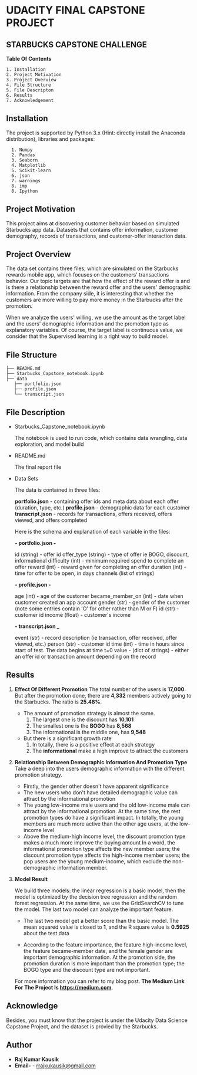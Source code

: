 # UDACITY FINAL CAPSTONE PROJECT

## STARBUCKS CAPSTONE CHALLENGE

**Table Of Contents**

```
1. Installation
2. Project Motivation
3. Project Overview
4. File Structure
5. File Descripton
6. Results
7. Acknowledgement
```


## Installation

The project is supported by Python 3.x (Hint: directly install the Anaconda distribution), libraries and packages:


```
  1. Numpy
  2. Pandas
  3. Seaborn
  4. Matplotlib
  5. Scikit-learn
  6. json
  7. warnings
  8. imp
  8. Ipython
```


## Project Motivation

This project aims at discovering customer behavior based on simulated Starbucks app data. 
Datasets that contains offer information, customer demography, records of transactions, and customer-offer interaction data.


## Project Overview

The data set contains three files, which are simulated on the Starbucks rewards mobile app, which focuses on the customers' transactions behavior. Our topic targets are that how the effect of the reward offer is and is there a relationship between the reward offer and the users' demographic information. From the company side, it is interesting that whether the customers are more willing to pay more money in the Starbucks after the promotion.

When we analyze the users' willing, we use the amount as the target label and the users' demographic information and the promotion type as explanatory variables. Of course, the target label is continuous value, we consider that the Supervised learning is a right way to build model.

## File Structure

```
├── README.md
├── Starbucks_Capstone_notebook.ipynb
├── data
   ├── portfolio.json
   ├── profile.json
   └── transcript.json
```

## File Description

* Starbucks_Capstone_notebook.ipynb

  The notebook is used to run code, which contains data wrangling, data exploration, and model build


* README.md

  The final report file

* Data Sets
  
  The data is contained in three files:

  **portfolio.json** - containing offer ids and meta data about each offer (duration, type, etc.)
  **profile.json** - demographic data for each customer
  **transcript.json** - records for transactions, offers received, offers viewed, and offers completed
  
  Here is the schema and explanation of each variable in the files:

  **- portfolio.json -**

  id (string) - offer id
  offer_type (string) - type of offer ie BOGO, discount, informational
  difficulty (int) - minimum required spend to complete an offer
  reward (int) - reward given for completing an offer
  duration (int) - time for offer to be open, in days
  channels (list of strings)

  **- profile.json -**

  age (int) - age of the customer
  became_member_on (int) - date when customer created an app account
  gender (str) - gender of the customer (note some entries contain 'O' for other rather than M or F)
  id (str) - customer id
  income (float) - customer's income
  
  **- transcript.json _**

  event (str) - record description (ie transaction, offer received, offer viewed, etc.)
  person (str) - customer id
  time (int) - time in hours since start of test. The data begins at time t=0
  value - (dict of strings) - either an offer id or transaction amount depending on the record




## Results

1. **Effect Of Different Promotion**
   The total number of the users is **17,000**. But after the promotion done, there are **4,332** members actively going to the Starbucks. The ratio is **25.48%**.

   - The amount of promotion strategy is almost the same.
     1. The largest one is the discount has **10,101**
     2. The smallest one is the **BOGO** has **8,568**
     3. The informational is the middle one, has **9,548**
   - But there is a significant  growth rate
     1. In totally, there is a positive effect at each strategy
     2. The **informational** make a high improve to attract the customers

2. **Relationship Between Demographic Information And Promotion Type**
   Take a deep into the users demographic information with the different promotion strategy.   

   - Firstly, the gender other doesn't have apparent significance
   - The new users who don't have detailed demographic value can attract by the informational promotion
   - The young low-income male users and the old low-income male can attract by the informational promotion. At the same time, the rest promotion types do have a significant impact. In totally, the young members are much more active than the other age users, at the low-income level
   - Above the medium-high income level, the discount promotion type makes a much more improve the buying amount
     In a word, the informational promotion type affects the new member users; the discount promotion type affects the high-income member users; the pop users are the young medium-income, which exclude the non-demographic information member.

3. **Model Result**

   We build three models: the linear regression is a basic model, then the model is optimized by the decision tree regression and the random forest regression. At the same time, we use the GridSearchCV to tune the model. The last two model can analyze the important feature.

   * The last two model get a better score than the basic model. The mean squared value is closed to **1**, and the R square value is **0.5925** about the test data

   * According to the feature importance, the feature high-income level, the feature became-member date, and the female gender are important demographic information. At the promotion side, the promotion duration is more important than the promotion type; the BOGO type and the discount type are not important.

   
   For more information you can refer to my blog post. 
   **The Medium Link For The Project Is  https://medium.com**. 

## Acknowledge
  Besides, you must know that the project is under the Udacity Data Science Capstone Project, and the dataset is provied by the Starbucks.

## Author
* **Raj Kumar Kausik**
* **Email-** - rrajkukausik@gmail.com



